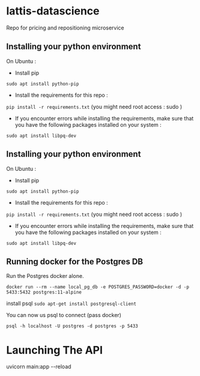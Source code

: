 # lattis-datascience
Repo for pricing and repositioning microservice



## Installing your python environment

On Ubuntu :
 - Install pip

 `sudo apt install python-pip`

 - Install the requirements for this repo :

 `pip install -r requirements.txt`  (you might need root access : sudo )

 - If you encounter errors while installing the requirements, make sure that you have the following packages installed on your system :

 `sudo apt install libpq-dev`



## Installing your python environment

On Ubuntu :
 - Install pip

 `sudo apt install python-pip`

 - Install the requirements for this repo :

 `pip install -r requirements.txt`  (you might need root access : sudo )

 - If you encounter errors while installing the requirements, make sure that you have the following packages installed on your system :

 `sudo apt install libpq-dev`


## Running docker for the Postgres DB

 Run the Postgres docker alone.

 `docker run --rm --name local_pg_db -e POSTGRES_PASSWORD=docker -d -p 5433:5432 postgres:11-alpine`

 install psql
 `sudo apt-get install postgresql-client`

 You can now us psql to connect (pass docker)

 `psql -h localhost -U postgres -d postgres -p 5433`


# Launching The API

uvicorn main:app --reload
